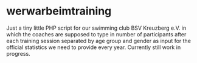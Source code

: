 # werwarbeimtraining

Just a tiny little PHP script for our swimming club BSV Kreuzberg e.V. in which the coaches are supposed to type in number of participants after each training session separated by age group and gender as input for the official statistics we need to provide every year.
Currently still work in progress.
